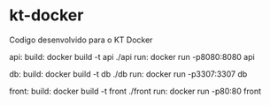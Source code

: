 # kt-docker

Codigo desenvolvido para o KT Docker

api: 
    build: docker build -t api ./api
    run: docker run -p8080:8080 api

db: 
    build: docker build -t db ./db
    run: docker run -p3307:3307 db

front:
    build: docker build -t front ./front
    run: docker run -p80:80 front